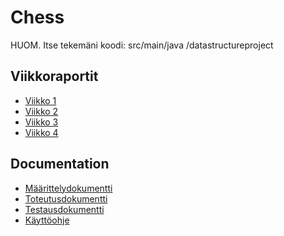 # Chess
HUOM. Itse tekemäni koodi: src/main/java
/datastructureproject
## Viikkoraportit
- [Viikko 1](https://github.com/sebastian-lehto/tiral-chess/blob/master/documentation/viikkoraportti1.md)
- [Viikko 2](https://github.com/sebastian-lehto/tiral-chess/blob/master/documentation/viikkoraportti2.md)
- [Viikko 3](https://github.com/sebastian-lehto/tiral-chess/blob/master/documentation/viikkoraportti3.md)
- [Viikko 4](https://github.com/sebastian-lehto/tiral-chess/blob/master/documentation/viikkoraportti4.md)

## Documentation
- [Määrittelydokumentti](https://github.com/sebastian-lehto/tiral-chess/blob/master/documentation/m%C3%A4%C3%A4rittelydokumentti.md)
- [Toteutusdokumentti]()
- [Testausdokumentti]()
- [Käyttöohje](https://github.com/sebastian-lehto/tiral-chess/blob/master/documentation/user_manual.md)


